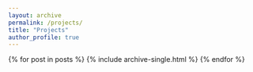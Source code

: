 ```yaml
---
layout: archive
permalink: /projects/
title: "Projects"
author_profile: true
---
```

{% for post in posts %}
  {% include archive-single.html %}
{% endfor %}


